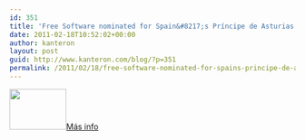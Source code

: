 ```yaml
---
id: 351
title: 'Free Software nominated for Spain&#8217;s Príncipe de Asturias Awards 2011'
date: 2011-02-18T10:52:02+00:00
author: kanteron
layout: post
guid: http://www.kanteron.com/blog/?p=351
permalink: /2011/02/18/free-software-nominated-for-spains-principe-de-asturias-awards-2011/
---
```

<div>
  <p>
    <img title="campaign banner" src="http://www.cenatic.es/images/stories/PA/banner_y_sello_pa.jpg" alt="" width="100" height="72" /><a title="http://www.gacetatecnologica.com/esociedad/1631-el-software-libre-opta-a-la-candidatura-a-los-premios-principe-de-asturias-2011.html" href="http://www.gacetatecnologica.com/esociedad/1631-el-software-libre-opta-a-la-candidatura-a-los-premios-principe-de-asturias-2011.html" target="_blank">Más info</a>
  </p>
</div>

<div>
  <span style="color: #0000ee"><br /> </span>
</div>
